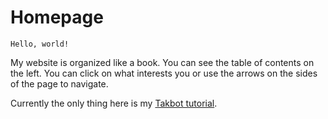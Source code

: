 # Homepage

`Hello, world!`

My website is organized like a book. You can see the table of contents on the left.
You can click on what interests you or use the arrows on the sides of the page
to navigate.

Currently the only thing here is my [Takbot tutorial](./takbot_tutorial/intro.md).
